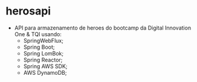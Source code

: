 # herosapi

* API para armazenamento de heroes do bootcamp da Digital Innovation One & TQI usando:
   - SpringWebFlux;
   - Spring Boot;
   - Spring LomBok;
   - Spring Reactor;
   - Spring AWS SDK;
   - AWS DynamoDB;
